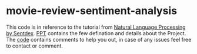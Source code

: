 # movie-review-sentiment-analysis
This code is in reference to the tutorial from [Natural Language Processing by Sentdex](https://pythonprogramming.net/tokenizing-words-sentences-nltk-tutorial/). 
 [PPT](https://github.com/prateekgupta891/movie-review-sentiment-analysis/blob/master/Sentiment%20Analysis%20on%20movie%20review%20ppt.pptx) contains the few defination and details about the Project. 
The [code]() contains comments to help you out, in case of any issues feel free to contact or comment.
